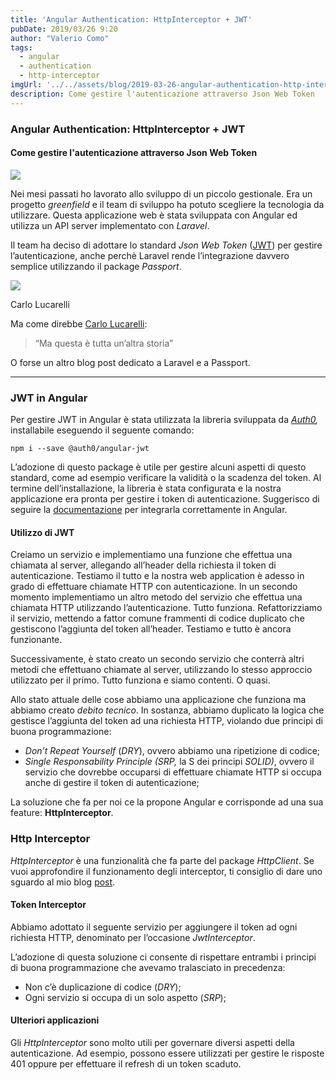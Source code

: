 ```yaml
---
title: 'Angular Authentication: HttpInterceptor + JWT'
pubDate: 2019/03/26 9:20
author: "Valerio Como"
tags:
  - angular
  - authentication
  - http-interceptor
imgUrl: '../../assets/blog/2019-03-26-angular-authentication-http-interceptor-jwt/cover.png'
description: Come gestire l'autenticazione attraverso Json Web Token
---
```


### Angular Authentication: HttpInterceptor + JWT

#### Come gestire l'autenticazione attraverso Json Web Token

![](https://cdn-images-1.medium.com/max/800/1*sXUgsrFKiOc1S6iC7OiouQ.png)

Nei mesi passati ho lavorato allo sviluppo di un piccolo gestionale. Era un progetto *greenfield* e il team di sviluppo ha potuto scegliere la tecnologia da utilizzare. Questa applicazione web è stata sviluppata con Angular ed utilizza un API server implementato con *Laravel*.

Il team ha deciso di adottare lo standard *Json Web Token* ([JWT](https://en.wikipedia.org/wiki/JSON_Web_Token)) per gestire l’autenticazione, anche perchè Laravel rende l’integrazione davvero semplice utilizzando il package *Passport*.

![](https://cdn-images-1.medium.com/max/800/1*EfbW7r7CAoXOmuQsHHYnuA.jpeg)

Carlo Lucarelli

Ma come direbbe [Carlo Lucarelli](https://it.wikipedia.org/wiki/Carlo_Lucarelli):

> “Ma questa è tutta un’altra storia”

O forse un altro blog post dedicato a Laravel e a Passport.

---

### JWT in Angular

Per gestire JWT in Angular è stata utilizzata la libreria sviluppata da [*Auth0*](https://auth0.com/)*,* installabile eseguendo il seguente comando:

```
npm i --save @auth0/angular-jwt
```

L’adozione di questo package è utile per gestire alcuni aspetti di questo standard, come ad esempio verificare la validità o la scadenza del token. Al termine dell’installazione, la libreria è stata configurata e la nostra applicazione era pronta per gestire i token di autenticazione. Suggerisco di seguire la [documentazione](https://www.npmjs.com/package/@auth0/angular-jwt) per integrarla correttamente in Angular.

#### Utilizzo di JWT

Creiamo un servizio e implementiamo una funzione che effettua una chiamata al server, allegando all’header della richiesta il token di autenticazione. Testiamo il tutto e la nostra web application è adesso in grado di effettuare chiamate HTTP con autenticazione. In un secondo momento implementiamo un altro metodo del servizio che effettua una chiamata HTTP utilizzando l’autenticazione. Tutto funziona. Refattorizziamo il servizio, mettendo a fattor comune frammenti di codice duplicato che gestiscono l’aggiunta del token all’header. Testiamo e tutto è ancora funzionante.

Successivamente, è stato creato un secondo servizio che conterrà altri metodi che effettuano chiamate al server, utilizzando lo stesso approccio utilizzato per il primo. Tutto funziona e siamo contenti. O quasi.

Allo stato attuale delle cose abbiamo una applicazione che funziona ma abbiamo creato *debito tecnico*. In sostanza, abbiamo duplicato la logica che gestisce l’aggiunta del token ad una richiesta HTTP, violando due principi di buona programmazione:

* *Don’t Repeat Yourself* (*DRY*), ovvero abbiamo una ripetizione di codice;
* *Single Responsability Principle (SRP,* la S dei principi *SOLID)*, ovvero il servizio che dovrebbe occuparsi di effettuare chiamate HTTP si occupa anche di gestire il token di autenticazione;

La soluzione che fa per noi ce la propone Angular e corrisponde ad una sua feature: **HttpInterceptor**.

### Http Interceptor

*HttpInterceptor* è una funzionalità che fa parte del package *HttpClient*. Se vuoi approfondire il funzionamento degli interceptor, ti consiglio di dare uno sguardo al mio blog [post](https://medium.com/@valeriocomo/angular-http-interceptor-417ffda5f2e6).

#### **Token Interceptor**

Abbiamo adottato il seguente servizio per aggiungere il token ad ogni richiesta HTTP, denominato per l’occasione *JwtInterceptor*.

L’adozione di questa soluzione ci consente di rispettare entrambi i principi di buona programmazione che avevamo tralasciato in precedenza:

* Non c’è duplicazione di codice (*DRY*);
* Ogni servizio si occupa di un solo aspetto (*SRP*);

#### **Ulteriori applicazioni**

Gli *HttpInterceptor* sono molto utili per governare diversi aspetti della autenticazione. Ad esempio, possono essere utilizzati per gestire le risposte 401 oppure per effettuare il refresh di un token scaduto.